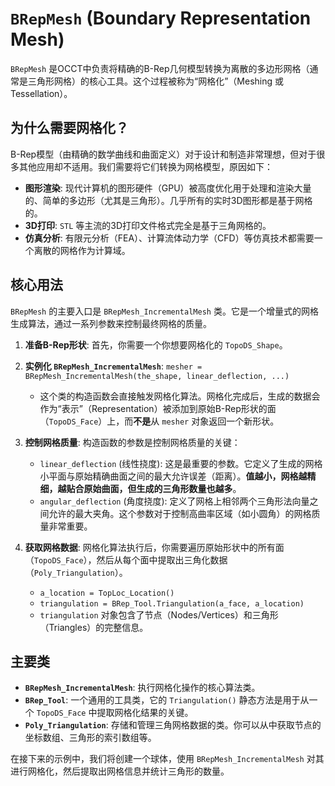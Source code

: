 # `BRepMesh` (Boundary Representation Mesh)

`BRepMesh` 是OCCT中负责将精确的B-Rep几何模型转换为离散的多边形网格（通常是三角形网格）的核心工具。这个过程被称为“网格化”（Meshing 或 Tessellation）。

## 为什么需要网格化？

B-Rep模型（由精确的数学曲线和曲面定义）对于设计和制造非常理想，但对于很多其他应用却不适用。我们需要将它们转换为网格模型，原因如下：

- **图形渲染**: 现代计算机的图形硬件（GPU）被高度优化用于处理和渲染大量的、简单的多边形（尤其是三角形）。几乎所有的实时3D图形都是基于网格的。
- **3D打印**: `STL` 等主流的3D打印文件格式完全是基于三角网格的。
- **仿真分析**: 有限元分析（FEA）、计算流体动力学（CFD）等仿真技术都需要一个离散的网格作为计算域。

## 核心用法

`BRepMesh` 的主要入口是 `BRepMesh_IncrementalMesh` 类。它是一个增量式的网格生成算法，通过一系列参数来控制最终网格的质量。

1.  **准备B-Rep形状**: 首先，你需要一个你想要网格化的 `TopoDS_Shape`。

2.  **实例化 `BRepMesh_IncrementalMesh`**: `mesher = BRepMesh_IncrementalMesh(the_shape, linear_deflection, ...)`
    *   这个类的构造函数会直接触发网格化算法。网格化完成后，生成的数据会作为“表示”（Representation）被添加到原始B-Rep形状的面（`TopoDS_Face`）上，而**不是**从 `mesher` 对象返回一个新形状。

3.  **控制网格质量**: 构造函数的参数是控制网格质量的关键：
    *   `linear_deflection` (线性挠度): 这是最重要的参数。它定义了生成的网格小平面与原始精确曲面之间的最大允许误差（距离）。**值越小，网格越精细，越贴合原始曲面，但生成的三角形数量也越多**。
    *   `angular_deflection` (角度挠度): 定义了网格上相邻两个三角形法向量之间允许的最大夹角。这个参数对于控制高曲率区域（如小圆角）的网格质量非常重要。

4.  **获取网格数据**: 网格化算法执行后，你需要遍历原始形状中的所有面（`TopoDS_Face`），然后从每个面中提取出三角化数据（`Poly_Triangulation`）。
    *   `a_location = TopLoc_Location()`
    *   `triangulation = BRep_Tool.Triangulation(a_face, a_location)`
    *   `triangulation` 对象包含了节点（Nodes/Vertices）和三角形（Triangles）的完整信息。

## 主要类

*   **`BRepMesh_IncrementalMesh`**: 执行网格化操作的核心算法类。
*   **`BRep_Tool`**: 一个通用的工具类，它的 `Triangulation()` 静态方法是用于从一个 `TopoDS_Face` 中提取网格化结果的关键。
*   **`Poly_Triangulation`**: 存储和管理三角网格数据的类。你可以从中获取节点的坐标数组、三角形的索引数组等。

在接下来的示例中，我们将创建一个球体，使用 `BRepMesh_IncrementalMesh` 对其进行网格化，然后提取出网格信息并统计三角形的数量。
